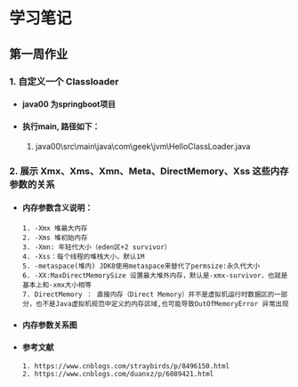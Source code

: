# 学习笔记
## 第一周作业

### 1.  自定义一个 Classloader
  * #### java00 为springboot项目
  * #### 执行main, 路径如下：
      
	  1. java00\src\main\java\com\geek\jvm\HelloClassLoader.java
	
	     
### 2.  展示 Xmx、Xms、Xmn、Meta、DirectMemory、Xss 这些内存参数的关系
  * #### 内存参数含义说明：

        1. -Xmx 堆最大内存
        2. -Xms 堆初始内存
        3. -Xmn: 年轻代大小（eden区+2 survivor）
        4. -Xss：每个线程的堆栈大小，默认1M
        5. -metaspace(堆内) JDK8使用metaspace来替代了permsize:永久代大小
        6. -XX:MaxDirectMemorySize 设置最大堆外内存，默认是-xmx-survivor，也就是基本上和-xmx大小相等
        7. DirectMemory ： 直接内存（Direct Memory）并不是虚拟机运行时数据区的一部分，也不是Java虚拟机规范中定义的内存区域,也可能导致OutOfMemoryError 异常出现
  * #### 内存参数关系图
  * #### 参考文献
      
        1. https://www.cnblogs.com/straybirds/p/8496150.html
        2. https://www.cnblogs.com/duanxz/p/6089421.html
